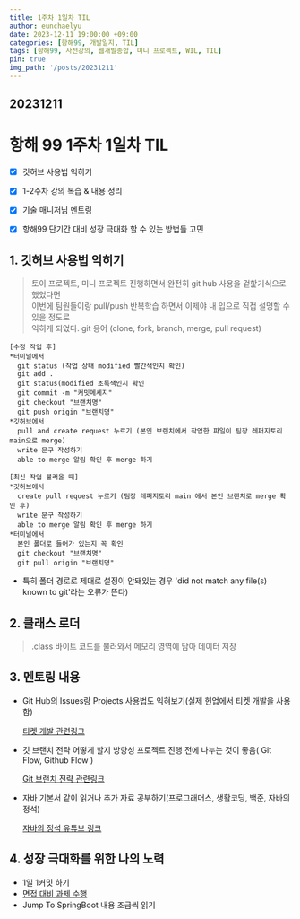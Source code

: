 ```yaml
---
title: 1주차 1일차 TIL
author: eunchaelyu
date: 2023-12-11 19:00:00 +09:00
categories: [항해99, 개발일지, TIL]
tags: [항해99, 사전강의, 웹개발종합, 미니 프로젝트, WIL, TIL]
pin: true
img_path: '/posts/20231211'
---
```


## 20231211
# 항해 99 1주차 1일차 TIL     

- [x] 깃허브 사용법 익히기    
- [x] 1-2주차 강의 복습 & 내용 정리     
- [x] 기술 매니저님 멘토링    
- [x] 항해99 단기간 대비 성장 극대화 할 수 있는 방법들 고민
    

## 1. 깃허브 사용법 익히기    
> 토이 프로젝트, 미니 프로젝트 진행하면서 완전히 git hub 사용을 겉핥기식으로 했었다면    
> 이번에 팀원들이랑 pull/push 반복학습 하면서 이제야 내 입으로 직접 설명할 수 있을 정도로    
> 익히게 되었다. git 용어 (clone, fork, branch, merge, pull request)    
     
```text
[수정 작업 후]
*터미널에서
  git status (작업 상태 modified 빨간색인지 확인)
  git add .
  git status(modified 초록색인지 확인
  git commit -m "커밋메세지"
  git checkout "브랜치명"
  git push origin "브랜치명"
*깃허브에서
  pull and create request 누르기 (본인 브랜치에서 작업한 파일이 팀장 레퍼지토리 main으로 merge)
  write 문구 작성하기
  able to merge 알림 확인 후 merge 하기

[최신 작업 불러올 때]
*깃허브에서
  create pull request 누르기 (팀장 레퍼지토리 main 에서 본인 브랜치로 merge 확인 후)
  write 문구 작성하기
  able to merge 알림 확인 후 merge 하기
*터미널에서
  본인 폴더로 들어가 있는지 꼭 확인 
  git checkout "브랜치명"
  git pull origin "브랜치명"
```
  - 특히 폴더 경로로 제대로 설정이 안돼있는 경우 'did not match any file(s) known to git'라는 오류가 뜬다)    
    
## 2. 클래스 로더    
> .class 바이트 코드를 불러와서 메모리 영역에 담아 데이터 저장    

## 3. 멘토링 내용         
- Git Hub의 Issues랑 Projects 사용법도 익혀보기(실제 현업에서 티켓 개발을 사용함)      
    
   [티켓 개발 관련링크](https://velog.io/@aajaeyoung/ticket-driven-development)        
   

- 깃 브랜치 전략 어떻게 할지 방향성 프로젝트 진행 전에 나누는 것이 좋음( Git Flow, Github Flow )     
    
   [Git 브랜치 전략 관련링크](https://hudi.blog/git-branch-strategy/)        
   

- 자바 기본서 같이 읽거나 추가 자료 공부하기(프로그래머스, 생활코딩, 백준, 자바의 정석)       
    
   [자바의 정석 유튜브 링크](https://www.youtube.com/@keesun.b/videos)        
   

## 4. 성장 극대화를 위한 나의 노력    
   - 1일 1커밋 하기    
   - [면접 대비 과제 수행](https://github.com/whiteship/live-study/issues?q=is%3Aissue+is%3Aclosed)    
   - Jump To SpringBoot 내용 조금씩 읽기    
